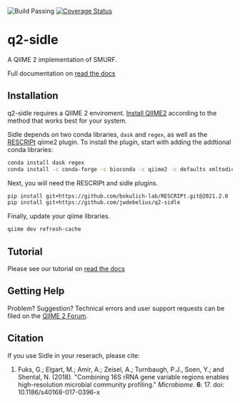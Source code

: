 ![Build Passing](https://travis-ci.com/jwdebelius/q2-sidle.svg?branch=2021.2) 
[![Coverage Status](https://coveralls.io/repos/github/jwdebelius/q2-sidle/badge.svg)](https://coveralls.io/github/jwdebelius/q2-sidle)
# q2-sidle
A QIIME 2 implementation of SMURF. 

Full documentation on [read the docs](https://q2-sidle.readthedocs.io/)

## Installation

q2-sidle requires a QIIME 2 enviroment. [Install QIIME2](https://docs.qiime2.org/2021.2/install/) according to the method that works best for your system.

Sidle depends on two conda libraries, `dask` and `regex`, as well as the [RESCRIPt](https://github.com/bokulich-lab/RESCRIPt/) qiime2 plugin. To install the plugin, start with adding the addtional conda libraries:

```bash
conda install dask regex
conda install -c conda-forge -c bioconda -c qiime2 -c defaults xmltodict
```

Next, you will need the RESCRIPt and sidle plugins.

```bash
pip install git+https://github.com/bokulich-lab/RESCRIPt.git@2021.2.0
pip install git+https://github.com/jwdebelius/q2-sidle
```

Finally, update your qiime libraries. 

```bash
qiime dev refresh-cache
```

## Tutorial

Please see our tutorial on [read the docs](https://q2-sidle.readthedocs.io/)


## Getting Help

Problem? Suggestion? Technical errors and user support requests can be filed on the [QIIME 2 Forum](https://forum.qiime2.org/).


## Citation

If you use Sidle in your reserach, please cite:

1. Fuks, G.; Elgart, M.; Amir, A.; Zeisel, A.; Turnbaugh, P.J., Soen, Y.; and Shental, N. (2018). "Combining 16S rRNA gene variable regions enables high-resolution microbial community profiling." *Microbiome*. **6**: 17. doi: 10.1186/s40168-017-0396-x
